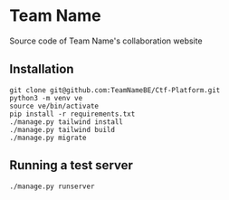 # Team Name
Source code of Team Name's collaboration website

## Installation
```
git clone git@github.com:TeamNameBE/Ctf-Platform.git
python3 -m venv ve
source ve/bin/activate
pip install -r requirements.txt
./manage.py tailwind install
./manage.py tailwind build
./manage.py migrate
```

## Running a test server
```
./manage.py runserver
```
